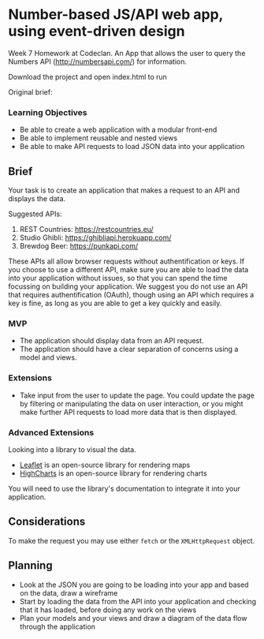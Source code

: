 # Number-based JS/API web app, using event-driven design

Week 7 Homework at Codeclan. An App that allows the user to query the Numbers API (http://numbersapi.com/) for information.

Download the project and open index.html to run

Original brief:

### Learning Objectives

- Be able to create a web application with a modular front-end
- Be able to implement reusable and nested views
- Be able to make API requests to load JSON data into your application

## Brief

Your task is to create an application that makes a request to an API and displays the data.

Suggested APIs:

1. REST Countries: https://restcountries.eu/
2. Studio Ghibli: https://ghibliapi.herokuapp.com/
3. Brewdog Beer: https://punkapi.com/

These APIs all allow browser requests without authentification or keys. If you choose to use a different API, make sure you are able to load the data into your application without issues, so that you can spend the time focussing on building your application. We suggest you do not use an API that requires authentification (OAuth), though using an API which requires a key is fine, as long as you are able to get a key quickly and easily.

### MVP

- The application should display data from an API request.
- The application should have a clear separation of concerns using a model and views.

### Extensions

- Take input from the user to update the page. You could update the page by filtering or manipulating the data on user interaction, or you might make further API requests to load more data that is then displayed.

### Advanced Extensions

Looking into a library to visual the data.

- [Leaflet](https://leafletjs.com/) is an open-source library for rendering maps
- [HighCharts](https://www.highcharts.com/) is an open-source library for rendering charts

You will need to use the library's documentation to integrate it into your application.

## Considerations

To make the request you may use either `fetch` or the `XMLHttpRequest` object.

## Planning

- Look at the JSON you are going to be loading into your app and based on the data, draw a wireframe
- Start by loading the data from the API into your application and checking that it has loaded, before doing any work on the views
- Plan your models and your views and draw a diagram of the data flow through the application
